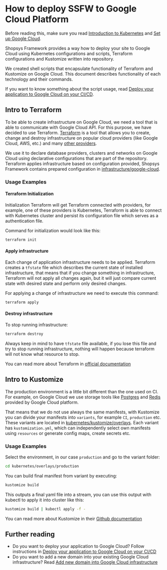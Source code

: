 # How to deploy SSFW to Google Cloud Platform
Before reading this, make sure you read [Introduction to Kubernetes](./introduction-to-kubernetes.md) and [Set up Google Cloud](./set-up-google-cloud.md).

Shopsys Framework provides a way how to deploy your site to Google Cloud using Kubernetes configurations and scripts, Terraform configurations and Kustomize written into repository.

We created shell scripts that encapsulate functionality of Terraform and Kustomize on Google Cloud. This document describes functionality of each technology and their commands.

If you want to know something about the script usage, read [Deploy your application to Google Cloud on your CI/CD](./deploy-your-application-to-google-cloud-on-your-ci-cd.md).

## Intro to Terraform
To be able to create infrastructure on Google Cloud, we need a tool that is able to communicate with Google Cloud API.
For this purpose, we have decided to use Terraform.
[Terraform](https://www.terraform.io/) is a tool that allows you to create, change and destroy infrastructure on popular cloud providers (like Google Cloud, AWS, etc.) and many [other providers](https://www.terraform.io/docs/providers/).

We use it to declare database providers, clusters and networks on Google Cloud using declarative configurations that are part of the repository.
Terraform applies infrastructure based on configuration provided, Shopsys Framework contains prepared configuration in [infrastructure/google-cloud](/project-base/infrastructure/google-cloud).

### Usage Examples

#### Terraform Initialization
Initialization Terraform will get Terraform connected with providers, for example, one of these providers is Kubernetes, Terraform is able to connect with Kubernetes cluster and persist its configuration file which serves as a authentication file.

Command for initialization would look like this:
```sh
terraform init
```

#### Apply infrastructure
Each change of application infrastructure needs to be applied.
Terraform creates a `tfstate` file which describes the current state of installed infrastructure, that means that if you change something in infrastructure, Terraform will not apply all changes again, but it will just compare current state with desired state and perform only desired changes.

For applying a change of infrastructure we need to execute this command:

```sh
terraform apply
```

#### Destroy infrastructure
To stop running infrastructure:

```sh
terraform destroy
```

Always keep in mind to have `tfstate` file available, if you lose this file and try to stop running infrastructure, nothing will happen because terraform will not know what resource to stop.

You can read more about Terraform in [official documentation](https://www.terraform.io/docs/index.html)

## Intro to Kustomize
The production environment is a little bit different than the one used on CI.
For example, on Google Cloud we use storage tools like [Postgres](https://www.postgresql.org/) and [Redis](https://redis.io/) provided by Google Cloud platform.

That means that we do not use always the same manifests, with Kustomize you can divide your manifests into `variants`, for example `CI`, `production` etc.
These variants are located in [kubernetes/kustomize/overlays](https://github.com/shopsys/shopsys/tree/9.0/project-base/kubernetes/kustomize/overlays).
Each variant has `kustomization.yml`, which can independently select own manifests using `resources` or generate config maps, create secrets etc.

### Usage Examples
Select the environment, in our case `production` and go to the variant folder:

```sh
cd kubernetes/overlays/production
```

You can build final manifest from variant by executing:

```sh
kustomize build
```

This outputs a final yaml file into a stream, you can use this output with kubectl to apply it into cluster like this:

```sh
kustomize build | kubectl apply -f -
```

You can read more about Kustomize in their [Github documentation](https://github.com/kubernetes-sigs/kustomize/tree/master/docs)

## Further reading
- Do you want to deploy your application to Google Cloud? Follow instructions in [Deploy your application to Google Cloud on your CI/CD](./deploy-your-application-to-google-cloud-on-your-ci-cd.md)
- Do you want to add a new domain into your existing Google Cloud infrastructure? Read [Add new domain into Google Cloud infrastructure](./domains-in-google-cloud-infrastructure.md)
